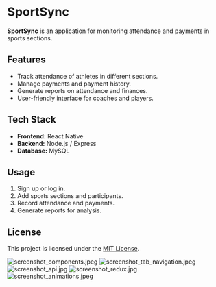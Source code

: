# SportSync

**SportSync** is an application for monitoring attendance and payments in sports sections.

## Features

- Track attendance of athletes in different sections.
- Manage payments and payment history.
- Generate reports on attendance and finances.
- User-friendly interface for coaches and players.

## Tech Stack

- **Frontend:** React Native
- **Backend:** Node.js / Express
- **Database:** MySQL

## Usage

1. Sign up or log in.
2. Add sports sections and participants.
3. Record attendance and payments.
4. Generate reports for analysis.

## License

This project is licensed under the [MIT License](LICENSE).

![screenshot_components.jpeg](assets%2Fimages%2Fscreenshot_components.jpeg)
![screenshot_tab_navigation.jpeg](assets%2Fimages%2Fscreenshot_tab_navigation.jpeg)
![screenshot_api.jpg](assets%2Fimages%2Fscreenshot_api.jpg)
![screenshot_redux.jpg](assets%2Fimages%2Fscreenshot_redux.jpg)
![screenshot_animations.jpeg](assets/images/screenshot_animations.jpeg)

